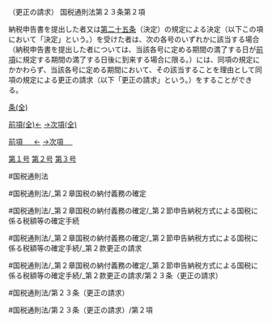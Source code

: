 （更正の請求）
国税通則法第２３条第２項

納税申告書を提出した者又は[第二十五条](国税通則法＿＿＿＿＿第２５条第１項)（決定）の規定による決定（以下この項において「決定」という。）を受けた者は、次の各号のいずれかに該当する場合（納税申告書を提出した者については、当該各号に定める期間の満了する日が[前項](国税通則法＿＿＿＿＿第２３条第１項)に規定する期間の満了する日後に到来する場合に限る。）には、同項の規定にかかわらず、当該各号に定める期間において、その該当することを理由として同項の規定による更正の請求（以下「更正の請求」という。）をすることができる。

[条(全)](国税通則法＿＿＿＿＿第２３条_.md)

[前項(全)←](国税通則法＿＿＿＿＿第２３条第１項_.md)    [→次項(全)](国税通則法＿＿＿＿＿第２３条第３項_.md)

[前項 　 ←](国税通則法＿＿＿＿＿第２３条第１項.md)    [→次項 　 ](国税通則法＿＿＿＿＿第２３条第３項.md)

[第１号](国税通則法＿＿＿＿＿第２３条第２項第１号.md)  [第２号](国税通則法＿＿＿＿＿第２３条第２項第２号.md)  [第３号](国税通則法＿＿＿＿＿第２３条第２項第３号.md)  

#国税通則法

#国税通則法/_第２章国税の納付義務の確定

#国税通則法/_第２章国税の納付義務の確定/_第２節申告納税方式による国税に係る税額等の確定手続

#国税通則法/_第２章国税の納付義務の確定/_第２節申告納税方式による国税に係る税額等の確定手続/_第２款更正の請求

#国税通則法/_第２章国税の納付義務の確定/_第２節申告納税方式による国税に係る税額等の確定手続/_第２款更正の請求/第２３条（更正の請求）

#国税通則法/第２３条（更正の請求）

#国税通則法/第２３条（更正の請求）/第２項


